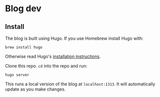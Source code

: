 # Blog dev

## Install

The blog is built using Hugo. If you use Homebrew install Hugo with:

```
brew install hugo
```

Otherwise read Hugo's [installation instructions](https://gohugo.io/getting-started/installing).

Clone this repo. `cd` into the repo and run:

```
hugo server
```

This runs a local version of the blog at `localhost:1313`. It will automatically update as you make changes.


